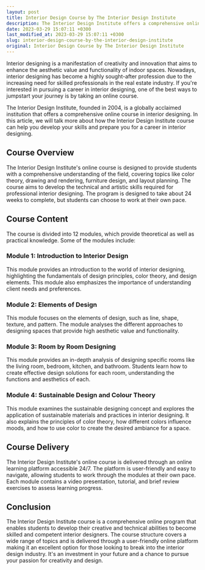 ```yaml
---
layout: post
title: Interior Design Course by The Interior Design Institute
description: The Interior Design Institute offers a comprehensive online course for aspiring interior designers to develop their creativity and technical skills.
date: 2023-03-29 15:07:11 +0300
last_modified_at: 2023-03-29 15:07:11 +0300
slug: interior-design-course-by-the-interior-design-institute
original: Interior Design Course by The Interior Design Institute
---
```

Interior designing is a manifestation of creativity and innovation that aims to enhance the aesthetic value and functionality of indoor spaces. Nowadays, interior designing has become a highly sought-after profession due to the increasing need for skilled professionals in the real estate industry. If you're interested in pursuing a career in interior designing, one of the best ways to jumpstart your journey is by taking an online course. 

The Interior Design Institute, founded in 2004, is a globally acclaimed institution that offers a comprehensive online course in interior designing. In this article, we will talk more about how the Interior Design Institute course can help you develop your skills and prepare you for a career in interior designing.

## Course Overview 
The Interior Design Institute's online course is designed to provide students with a comprehensive understanding of the field, covering topics like color theory, drawing and rendering, furniture design, and layout planning. The course aims to develop the technical and artistic skills required for professional interior designing. The program is designed to take about 24 weeks to complete, but students can choose to work at their own pace.

## Course Content 
The course is divided into 12 modules, which provide theoretical as well as practical knowledge. Some of the modules include:

### Module 1: Introduction to Interior Design
This module provides an introduction to the world of interior designing, highlighting the fundamentals of design principles, color theory, and design elements. This module also emphasizes the importance of understanding client needs and preferences.

### Module 2: Elements of Design
This module focuses on the elements of design, such as line, shape, texture, and pattern. The module analyses the different approaches to designing spaces that provide high aesthetic value and functionality.

### Module 3: Room by Room Designing
This module provides an in-depth analysis of designing specific rooms like the living room, bedroom, kitchen, and bathroom. Students learn how to create effective design solutions for each room, understanding the functions and aesthetics of each.

### Module 4: Sustainable Design and Colour Theory
This module examines the sustainable designing concept and explores the application of sustainable materials and practices in interior designing. It also explains the principles of color theory, how different colors influence moods, and how to use color to create the desired ambiance for a space.

## Course Delivery
The Interior Design Institute's online course is delivered through an online learning platform accessible 24/7. The platform is user-friendly and easy to navigate, allowing students to work through the modules at their own pace. Each module contains a video presentation, tutorial, and brief review exercises to assess learning progress.

## Conclusion
The Interior Design Institute course is a comprehensive online program that enables students to develop their creative and technical abilities to become skilled and competent interior designers. The course structure covers a wide range of topics and is delivered through a user-friendly online platform making it an excellent option for those looking to break into the interior design industry. It's an investment in your future and a chance to pursue your passion for creativity and design.
